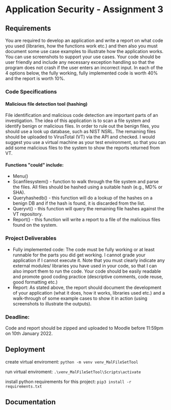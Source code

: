 # Application Security - Assignment 3

## Requirements
You are required to develop an application and write a report on what code you used (libraries, how the functions work etc.) and then also you must document some use case examples to illustrate how the application works. You can use screenshots to support your use cases. Your code should be user friendly and include any necessary exception handling so that the program does not crash if the user enters an incorrect input.
In each of the 4 options below, the fully working, fully implemented code is worth 40% and the report is worth 10%.

### Code Specifications
#### Malicious file detection tool (hashing)
File identification and malicious code detection are important parts of an investigation. The idea of this application is to scan a file system and identify benign or malicious files. In order to rule out the benign files, you should use a look up database, such as NIST NSRL. The remaining files should be uploaded to VirusTotal (VT) via the API and checked. I would suggest you use a virtual machine as your test environment, so that you can add some malicious files to the system to show the reports returned from VT.

#### Functions "could" include:
- Menu()
- Scanfilesystem() - function to walk through the file system and parse the files. All files should be hashed using a suitable hash (e.g., MD% or SHA).
- Queryhashedb() - this function will do a lookup of the hashes on a benign DB and if the hash is found, it is discarded from the list.
- Queryvt() - this function will query the remaining file hashes against the VT repository.
- Report() - this function will write a report to a file of the malicious files found on the system.

### Project Deliverables
- Fully implemented code: The code must be fully working or at least runnable for the parts you did get working. I cannot grade your application if I cannot execute it. Note that you must clearly indicate any external modules/ libraries you have used in your code, so that I can also import them to run the code. Your code should be easily readable and promote good coding practice (descriptive comments, code reuse, good formatting etc.)
- Report: As stated above, the report should document the development of your application (what it does, how it works, libraries used etc.) and a walk-through of some example cases to show it in action (using screenshots to illustrate the outputs). 

### Deadline:
Code and report should be zipped and uploaded to Moodle before 11:59pm on 10th January
2022.


## Deployment

create virtual enviroment: ```python -m venv venv_MalFileSetTool```

run virtual enviroment: ```.\venv_MalFileSetTool\Scripts\activate```

install python requirements for this project: ```pip3 install -r requirements.txt```

## Documentation

